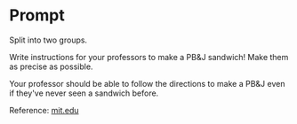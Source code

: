 # Prompt 

Split into two groups. 

Write instructions for your professors to make a PB&J sandwich! Make them as precise as possible.

Your professor should be able to follow the directions to make a PB&J even if they've never seen a sandwich before. 

Reference: [mit.edu](http://static.zerorobotics.mit.edu/docs/team-activities/ProgrammingPeanutButterAndJelly.pdf)
